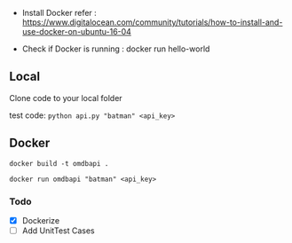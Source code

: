 * Install Docker 
refer : https://www.digitalocean.com/community/tutorials/how-to-install-and-use-docker-on-ubuntu-16-04

* Check if Docker is running : docker run hello-world

## Local 
Clone code to your local folder

test code:
`python api.py "batman" <api_key>`

## Docker
`docker build -t omdbapi .`

`docker run omdbapi "batman" <api_key>`

### Todo
- [x] Dockerize
- [ ] Add UnitTest Cases

